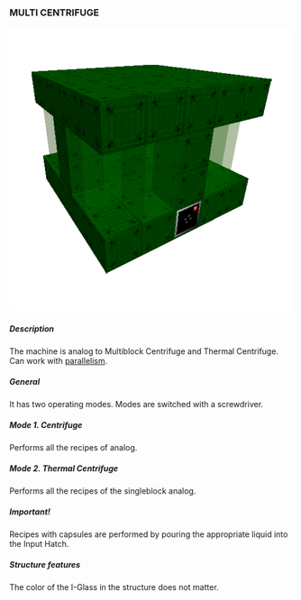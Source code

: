 ### MULTI CENTRIFUGE

![LOGO](media/gregtech/ParCentrifuge.png)

##### Description

The machine is analog to Multiblock Centrifuge and Thermal Centrifuge. Can work with [parallelism](#/mechanics#parallelism).

##### General

It has two operating modes. Modes are switched with a screwdriver.

##### Mode 1. Centrifuge

Performs all the recipes of analog.

##### Mode 2. Thermal Centrifuge

Performs all the recipes of the singleblock analog.

##### Important!

Recipes with capsules are performed by pouring the appropriate liquid into the Input Hatch.

##### Structure features

The color of the I-Glass in the structure does not matter.
